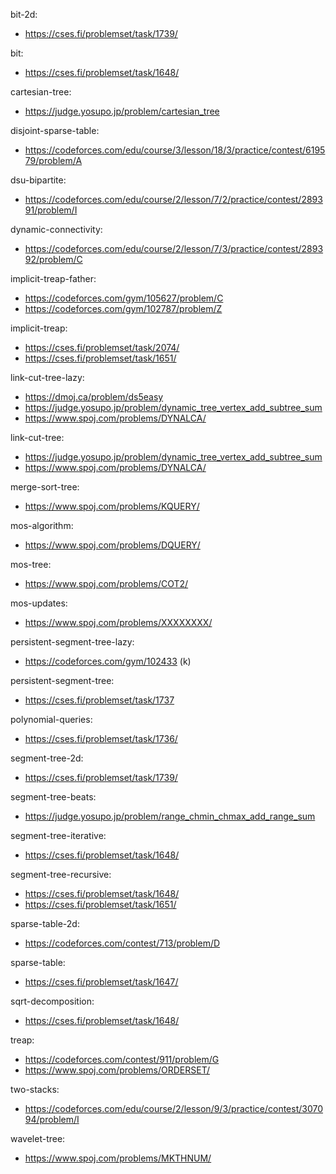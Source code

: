 bit-2d:
- https://cses.fi/problemset/task/1739/

bit:
- https://cses.fi/problemset/task/1648/

cartesian-tree:
- https://judge.yosupo.jp/problem/cartesian_tree

disjoint-sparse-table:
- https://codeforces.com/edu/course/3/lesson/18/3/practice/contest/619579/problem/A 

dsu-bipartite:
- https://codeforces.com/edu/course/2/lesson/7/2/practice/contest/289391/problem/I

dynamic-connectivity:
- https://codeforces.com/edu/course/2/lesson/7/3/practice/contest/289392/problem/C

implicit-treap-father:
- https://codeforces.com/gym/105627/problem/C 
- https://codeforces.com/gym/102787/problem/Z 

implicit-treap:
- https://cses.fi/problemset/task/2074/
- https://cses.fi/problemset/task/1651/

link-cut-tree-lazy:
- https://dmoj.ca/problem/ds5easy
- https://judge.yosupo.jp/problem/dynamic_tree_vertex_add_subtree_sum
- https://www.spoj.com/problems/DYNALCA/

link-cut-tree:
- https://judge.yosupo.jp/problem/dynamic_tree_vertex_add_subtree_sum
- https://www.spoj.com/problems/DYNALCA/

merge-sort-tree:
- https://www.spoj.com/problems/KQUERY/

mos-algorithm:
- https://www.spoj.com/problems/DQUERY/

mos-tree:
- https://www.spoj.com/problems/COT2/

mos-updates:
- https://www.spoj.com/problems/XXXXXXXX/

persistent-segment-tree-lazy:
- https://codeforces.com/gym/102433 (k)

persistent-segment-tree:
- https://cses.fi/problemset/task/1737

polynomial-queries:
- https://cses.fi/problemset/task/1736/

segment-tree-2d:
- https://cses.fi/problemset/task/1739/

segment-tree-beats:
- https://judge.yosupo.jp/problem/range_chmin_chmax_add_range_sum 

segment-tree-iterative:
- https://cses.fi/problemset/task/1648/

segment-tree-recursive:
- https://cses.fi/problemset/task/1648/
- https://cses.fi/problemset/task/1651/

sparse-table-2d:
- https://codeforces.com/contest/713/problem/D

sparse-table:
- https://cses.fi/problemset/task/1647/

sqrt-decomposition:
- https://cses.fi/problemset/task/1648/

treap:
- https://codeforces.com/contest/911/problem/G
- https://www.spoj.com/problems/ORDERSET/

two-stacks:
- https://codeforces.com/edu/course/2/lesson/9/3/practice/contest/307094/problem/I

wavelet-tree:
- https://www.spoj.com/problems/MKTHNUM/
